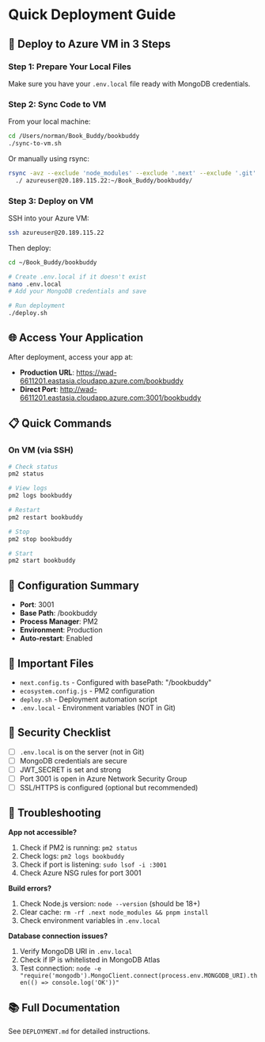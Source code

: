 # Quick Deployment Guide

## 🚀 Deploy to Azure VM in 3 Steps

### Step 1: Prepare Your Local Files

Make sure you have your `.env.local` file ready with MongoDB credentials.

### Step 2: Sync Code to VM

From your local machine:

```bash
cd /Users/norman/Book_Buddy/bookbuddy
./sync-to-vm.sh
```

Or manually using rsync:

```bash
rsync -avz --exclude 'node_modules' --exclude '.next' --exclude '.git' \
  ./ azureuser@20.189.115.22:~/Book_Buddy/bookbuddy/
```

### Step 3: Deploy on VM

SSH into your Azure VM:

```bash
ssh azureuser@20.189.115.22
```

Then deploy:

```bash
cd ~/Book_Buddy/bookbuddy

# Create .env.local if it doesn't exist
nano .env.local
# Add your MongoDB credentials and save

# Run deployment
./deploy.sh
```

## 🌐 Access Your Application

After deployment, access your app at:

- **Production URL**: https://wad-6611201.eastasia.cloudapp.azure.com/bookbuddy
- **Direct Port**: http://wad-6611201.eastasia.cloudapp.azure.com:3001/bookbuddy

## 📋 Quick Commands

### On VM (via SSH)

```bash
# Check status
pm2 status

# View logs
pm2 logs bookbuddy

# Restart
pm2 restart bookbuddy

# Stop
pm2 stop bookbuddy

# Start
pm2 start bookbuddy
```

## 🔧 Configuration Summary

- **Port**: 3001
- **Base Path**: /bookbuddy
- **Process Manager**: PM2
- **Environment**: Production
- **Auto-restart**: Enabled

## 📝 Important Files

- `next.config.ts` - Configured with basePath: "/bookbuddy"
- `ecosystem.config.js` - PM2 configuration
- `deploy.sh` - Deployment automation script
- `.env.local` - Environment variables (NOT in Git)

## 🔐 Security Checklist

- [ ] `.env.local` is on the server (not in Git)
- [ ] MongoDB credentials are secure
- [ ] JWT_SECRET is set and strong
- [ ] Port 3001 is open in Azure Network Security Group
- [ ] SSL/HTTPS is configured (optional but recommended)

## 🐛 Troubleshooting

**App not accessible?**

1. Check if PM2 is running: `pm2 status`
2. Check logs: `pm2 logs bookbuddy`
3. Check if port is listening: `sudo lsof -i :3001`
4. Check Azure NSG rules for port 3001

**Build errors?**

1. Check Node.js version: `node --version` (should be 18+)
2. Clear cache: `rm -rf .next node_modules && pnpm install`
3. Check environment variables in `.env.local`

**Database connection issues?**

1. Verify MongoDB URI in `.env.local`
2. Check if IP is whitelisted in MongoDB Atlas
3. Test connection: `node -e "require('mongodb').MongoClient.connect(process.env.MONGODB_URI).then(() => console.log('OK'))"`

## 📚 Full Documentation

See `DEPLOYMENT.md` for detailed instructions.
